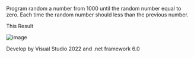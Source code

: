 Program random a number from 1000 until the random number equal to zero. Each time the random number should less than the previous number.

This Result

![image](https://github.com/naruethan/Rand1000To0/assets/38663837/bd7db8a9-8cd8-4d3d-b68b-4587ef970527)


Develop by Visual Studio 2022 and .net framework 6.0
